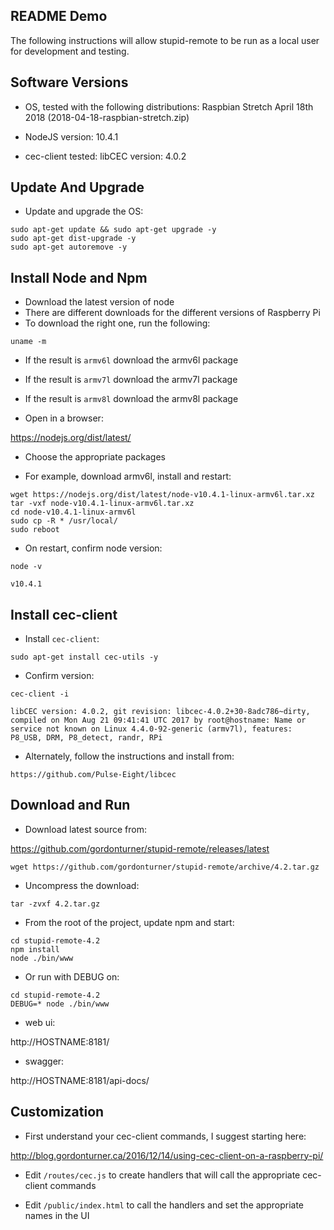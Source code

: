 README Demo
-----------

The following instructions will allow stupid-remote to be run as a local user for development and testing.


Software Versions
-----------------

- OS, tested with the following distributions:
Raspbian Stretch April 18th 2018 (2018-04-18-raspbian-stretch.zip)

- NodeJS version: 10.4.1

- cec-client tested:
libCEC version: 4.0.2


Update And Upgrade
------------------

- Update and upgrade the OS:

```
sudo apt-get update && sudo apt-get upgrade -y
sudo apt-get dist-upgrade -y
sudo apt-get autoremove -y
```


Install Node and Npm
--------------------

- Download the latest version of node
- There are different downloads for the different versions of Raspberry Pi
- To download the right one, run the following:

```
uname -m
```

- If the result is `armv6l` download the armv6l package
- If the result is `armv7l` download the armv7l package
- If the result is `armv8l` download the armv8l package

- Open in a browser:

https://nodejs.org/dist/latest/

- Choose the appropriate packages

- For example, download armv6l, install and restart:

```
wget https://nodejs.org/dist/latest/node-v10.4.1-linux-armv6l.tar.xz
tar -vxf node-v10.4.1-linux-armv6l.tar.xz
cd node-v10.4.1-linux-armv6l
sudo cp -R * /usr/local/
sudo reboot
```

- On restart, confirm node version:

```
node -v
```
```
v10.4.1
```


Install cec-client
------------------

- Install `cec-client`:

```
sudo apt-get install cec-utils -y
```

- Confirm version:

```
cec-client -i
```
```
libCEC version: 4.0.2, git revision: libcec-4.0.2+30-8adc786~dirty, compiled on Mon Aug 21 09:41:41 UTC 2017 by root@hostname: Name or service not known on Linux 4.4.0-92-generic (armv7l), features: P8_USB, DRM, P8_detect, randr, RPi
```

- Alternately, follow the instructions and install from:

```
https://github.com/Pulse-Eight/libcec
```


Download and Run
----------------

- Download latest source from:

https://github.com/gordonturner/stupid-remote/releases/latest

```
wget https://github.com/gordonturner/stupid-remote/archive/4.2.tar.gz
```

- Uncompress the download:

```
tar -zvxf 4.2.tar.gz
```

- From the root of the project, update npm and start:

```
cd stupid-remote-4.2
npm install
node ./bin/www
```

- Or run with DEBUG on:

```
cd stupid-remote-4.2
DEBUG=* node ./bin/www
```

- web ui:

http://HOSTNAME:8181/


- swagger:

http://HOSTNAME:8181/api-docs/


Customization
-------------

- First understand your cec-client commands, I suggest starting here:

http://blog.gordonturner.ca/2016/12/14/using-cec-client-on-a-raspberry-pi/


- Edit `/routes/cec.js` to create handlers that will call the appropriate cec-client commands

- Edit `/public/index.html` to call the handlers and set the appropriate names in the UI

